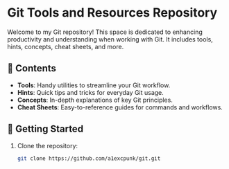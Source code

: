 # Git Tools and Resources Repository

Welcome to my Git repository! This space is dedicated to enhancing productivity and understanding when working with Git. It includes tools, hints, concepts, cheat sheets, and more.

## 📜 Contents

- **Tools**: Handy utilities to streamline your Git workflow.
- **Hints**: Quick tips and tricks for everyday Git usage.
- **Concepts**: In-depth explanations of key Git principles.
- **Cheat Sheets**: Easy-to-reference guides for commands and workflows.

## 🚀 Getting Started

1. Clone the repository:
   ```bash
   git clone https://github.com/a1excpunk/git.git
